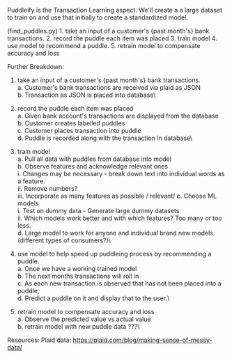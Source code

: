 
Puddleify is the Transaction Learning aspect. 
We'll create a a large dataset to train on and use that initially to create a standardized model. 

(find_puddles.py)
    1. take an input of a customer's {past month's} bank transactions.
    2. record the puddle each item was placed
    3. train model 
    4. use model to recommend a puddle. 
    5. retrain model to compensate accuracy and loss

Further Breakdown:

1. take an input of a customer's {past month's} bank transactions.\
    a. Customer's bank transactions are received via plaid as JSON\
    b. Transaction as JSON is placed into database\

2. record the puddle each item was placed\
    a. Given bank account's transactions are displayed from the database\
    b. Customer creates labelled puddles\
    c. Customer places transaction into puddle\
    d. Puddle is recorded along with the transaction in database\

3. train model\
    a. Pull all data with puddles from database into model\
    b. Observe features and acknowledge relevant ones\
        i. Changes may be necessary - break down text into individual words as a feature.\
        ii. Remove numbers?\
        iii. Incorporate as many features as possible / relevant/
    c. Choose ML models\
        i. Test on dummy data - Generate large dummy datasets\
        ii. Which models work better and with which features? Too many or too less.\
    d. Large model to work for anyone and individual brand new models. (different types of consumers?)\

4. use model to help speed up puddleing process by recommending a puddle.\
    a. Once we have a working trained model\
    b. The next months transactions will roll in\
    c. As each new transaction is observed that has not been placed into a puddle,\
    d. Predict a puddle on it and display that to the user.\

5. retrain model to compensate accuracy and loss\
    a. Observe the predicted value vs actual value\
    b. retrain model with new puddle data ???\


Resources:
Plaid data: https://plaid.com/blog/making-sense-of-messy-data/
